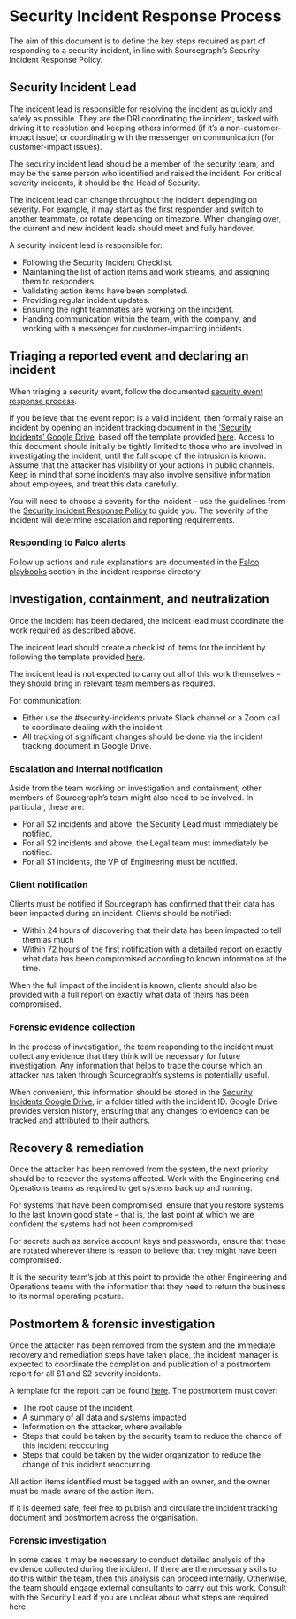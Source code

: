 # Security Incident Response Process

The aim of this document is to define the key steps required as part of responding to a security incident, in line with Sourcegraph’s Security Incident Response Policy.

## Security Incident Lead
The incident lead is responsible for resolving the incident as quickly and safely as possible. They are the DRI coordinating the incident, tasked with driving it to resolution and keeping others informed (if it’s a non-customer-impact issue) or coordinating with the messenger on communication (for customer-impact issues).

The security incident lead should be a member of the security team, and may be the same person who identified and raised the incident. For critical severity incidents, it should be the Head of Security.

The incident lead can change throughout the incident depending on severity. For example, it may start as the first responder and switch to another teammate, or rotate depending on timezone. When changing over, the current and new incident leads should meet and fully handover.

A security incident lead is responsible for:


- Following the Security Incident Checklist.
- Maintaining the list of action items and work streams, and assigning them to responders.
- Validating action items have been completed.
- Providing regular incident updates.
- Ensuring the right teammates are working on the incident.
- Handing communication within the team, with the company, and working with a messenger for customer-impacting incidents.

## Triaging a reported event and declaring an incident

When triaging a security event, follow the documented [security event response process](https://github.com/sourcegraph/security-monitoring/blob/main/docs/security-event-handling.md).

If you believe that the event report is a valid incident, then formally raise an incident by opening an incident tracking document in the [‘Security Incidents’ Google Drive](https://drive.google.com/drive/folders/0AJU1BuioR4F-Uk9PVA), based off the template provided [here](https://docs.google.com/document/d/1Yqp6ATFYtPZJslVzh-ataaBFtUz6jeU1Wt41ovWa8E4/edit?usp=drive_web&ouid=103293650779250413488). Access to this document should initially be tightly limited to those who are involved in investigating the incident, until the full scope of the intrusion is known. Assume that the attacker has visibility of your actions in public channels. Keep in mind that some incidents may also involve sensitive information about employees, and treat this data carefully.

You will need to choose a severity for the incident – use the guidelines from the [Security Incident Response Policy](./security-incident-response.md#severity) to guide you. The severity of the incident will determine escalation and reporting requirements.

### Responding to Falco alerts

Follow up actions and rule explanations are documented in the [Falco playbooks](https://github.com/sourcegraph/security-monitoring/tree/main/docs/playbooks/falco) section in the incident response directory.

## Investigation, containment, and neutralization

Once the incident has been declared, the incident lead must coordinate the work required as described above.

The incident lead should create a checklist of items for the incident by following the template provided [here](https://docs.google.com/document/d/1MGnPd8FBoMBUnAqHmGaoXBVf57WGeKpDLPsnQUTvBjk/edit?usp=sharing).

The incident lead is not expected to carry out all of this work themselves – they should bring in relevant team members as required.

For communication:

- Either use the #security-incidents private Slack channel or a Zoom call to coordinate dealing with
  the incident.
- All tracking of significant changes should be done via the incident tracking document in Google
  Drive.

### Escalation and internal notification

Aside from the team working on investigation and containment, other members of Sourcegraph’s team might also need to be involved. In particular, these are:

- For all S2 incidents and above, the Security Lead must immediately be notified.
- For all S2 incidents and above, the Legal team must immediately be notified.
- For all S1 incidents, the VP of Engineering must be notified.

### Client notification

Clients must be notified if Sourcegraph has confirmed that their data has been impacted during an incident. Clients should be notified:

- Within 24 hours of discovering that their data has been impacted to tell them as much
- Within 72 hours of the first notification with a detailed report on exactly what data has been compromised according to known information at the time.

When the full impact of the incident is known, clients should also be provided with a full report on exactly what data of theirs has been compromised.

### Forensic evidence collection

In the process of investigation, the team responding to the incident must collect any evidence that they think will be necessary for future investigation. Any information that helps to trace the course which an attacker has taken through Sourcegraph’s systems is potentially useful.

When convenient, this information should be stored in the [Security Incidents Google Drive](https://drive.google.com/drive/folders/12zMUAdBng6yRNMSfOTOMnXtAyQ0TPPhN), in a folder titled with the incident ID. Google Drive provides version history, ensuring that any changes to evidence can be tracked and attributed to their authors.

## Recovery & remediation

Once the attacker has been removed from the system, the next priority should be to recover the systems affected. Work with the Engineering and Operations teams as required to get systems back up and running.

For systems that have been compromised, ensure that you restore systems to the last known good state – that is, the last point at which we are confident the systems had not been compromised.

For secrets such as service account keys and passwords, ensure that these are rotated wherever there is reason to believe that they might have been compromised.

It is the security team’s job at this point to provide the other Engineering and Operations teams with the information that they need to return the business to its normal operating posture.

## Postmortem & forensic investigation

Once the attacker has been removed from the system and the immediate recovery and remediation steps have taken place, the incident manager is expected to coordinate the completion and publication of a postmortem report for all S1 and S2 severity incidents.

A template for the report can be found [here](https://docs.google.com/document/d/1g-UocctW1Zp-z5GdJ6b_Gx5ikHsMU30tWc_6qearMUo/edit). The postmortem must cover:

- The root cause of the incident
- A summary of all data and systems impacted
- Information on the attacker, where available
- Steps that could be taken by the security team to reduce the chance of this incident reoccuring
- Steps that could be taken by the wider organization to reduce the change of this incident reoccurring

All action items identified must be tagged with an owner, and the owner must be made aware of the action item.

If it is deemed safe, feel free to publish and circulate the incident tracking document and postmortem across the organisation.

### Forensic investigation

In some cases it may be necessary to conduct detailed analysis of the evidence collected during the incident. If there are the necessary skills to do this within the team, then this analysis can proceed internally. Otherwise, the team should engage external consultants to carry out this work. Consult with the Security Lead if you are unclear about what steps are required here.
